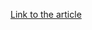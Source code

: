 [Link to the article](https://blogs.blackberry.com/en/2024/04/lightspy-returns-renewed-espionage-campaign-targets-southern-asia-possibly-india)
